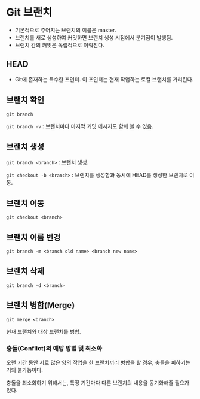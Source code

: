 # Git 브랜치

- 기본적으로 주어지는 브랜치의 이름은 master.
- 브랜치를 새로 생성하여 커밋하면 브랜치 생성 시점에서 분기점이 발생됨.
- 브랜치 간의 커밋은 독립적으로 이뤄진다.




## HEAD

- Git에 존재하는 특수한 포인터. 이 포인터는 현재 작업하는 로컬 브랜치를 가리킨다.




## 브랜치 확인

`git branch`

`git branch -v` : 브랜치마다 마지막 커밋 메시지도 함께 볼 수 있음.



## 브랜치 생성

`git branch <branch>` : 브랜치 생성.

`git checkout -b <branch>` : 브랜치를 생성함과 동시에 HEAD를 생성한 브랜치로 이동.



## 브랜치 이동

`git checkout <branch>`



## 브랜치 이름 변경

`git branch -m <branch old name> <branch new name>`



## 브랜치 삭제

`git branch -d <branch>`



## 브랜치 병합(Merge)

`git merge <branch>`

현재 브랜치와 대상 브랜치를 병합.



### 충돌(Conflict)의 예방 방법 및 최소화

오랜 기간 동안 서로 많은 양의 작업을 한 브랜치끼리 병합을 할 경우, 충돌을 피하기는 거의 불가능이다.

충돌을 최소회하기 위해서는, 특정 기간마다 다른 브랜치의 내용을 동기화해줄 필요가 있다.


